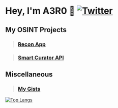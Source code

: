 # __Hey, I'm A3R0 :wave:__ [![Twitter](https://img.shields.io/badge/Twitter-%231DA1F2.svg?style=for-the-badge&logo=Twitter&logoColor=white)](https://twitter.com/rec0ndev)

## __My OSINT Projects__
> ### [Recon App](https://recon.us.com)

> ### [Smart Curator API](https://rapidapi.com/asyncisneat/api/smart-curator/)

## __Miscellaneous__
> ### [ My Gists](https://gist.github.com/hostinfodev)

[![Top Langs](https://github-readme-stats.vercel.app/api/top-langs/?username=hostinfodev&hide=css,html,shell,batchfile,hack&theme=synthwave)](https://github.com/anuraghazra/github-readme-stats)

